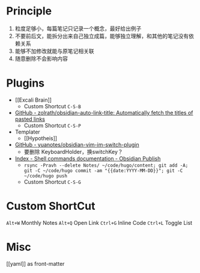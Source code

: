 # Principle
1. 粒度足够小，每篇笔记只记录一个概念，最好给出例子
2. 不要前后文，能拆分出来自己独立成篇，能够独立理解，和其他的笔记没有依赖关系
3. 能够不加修改就能与原笔记相关联
4. 随意删除不会影响内容

# Plugins
- [[Excali Brain]]
	- Custom Shortcut `C-S-B`
- [GitHub - zolrath/obsidian-auto-link-title: Automatically fetch the titles of pasted links](https://github.com/zolrath/obsidian-auto-link-title)
	- Custom Shortcut `C-S-P`
- Templater
	- [[Hypotheis]]
- [GitHub - yuanotes/obsidian-vim-im-switch-plugin](https://github.com/yuanotes/obsidian-vim-im-switch-plugin)
	- 要删除 KeyboardHolder，换switchKey？
- [Index - Shell commands documentation - Obsidian Publish](https://publish.obsidian.md/shellcommands/Index)
	- `rsync -Pravh --delete Notes/ ~/code/hugo/content; git add -A; git -C ~/code/hugo commit -am "{{date:YYYY-MM-DD}}"; git -C ~/code/hugo push`
	- Custom Shortcut `C-S-G`
	
# Custom ShortCut
`Alt+W` Monthly Notes
`Alt+Q` Open Link
`Ctrl+G` Inline Code
`Ctrl+L` Toggle List

# Misc
[[yaml]] as front-matter